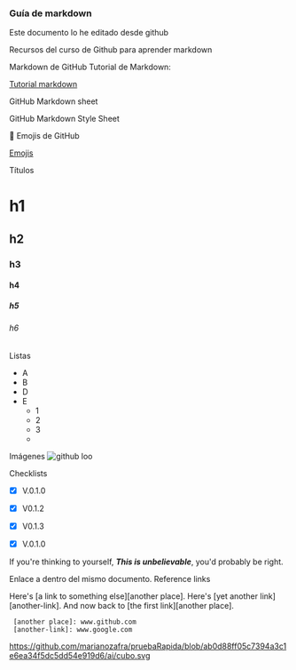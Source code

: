 ### Guía de markdown
Este documento lo he editado desde github

Recursos del curso de Github para aprender markdown

Markdown de GitHub
Tutorial de Markdown:

[Tutorial markdown](Markdowntutorial.com)



GitHub Markdown sheet

GitHub Markdown Style Sheet



🌻 Emojis de GitHub

[Emojis](https://www.webfx.com/tools/emoji-cheat-sheet/)


Títulos
# h1
## h2
### h3
#### h4
##### h5
###### h6


Listas
* A
* B
* D
* E
  * 1
  * 2
  * 3
  * 
Imágenes
![github loo](https://avatars.githubusercontent.com/u/583231?v=4)

Checklists
- [x] V.0.1.0

- [X] V0.1.2
- [X] V0.1.3
- [x] V.0.1.0

If you're thinking to yourself, **_This is unbelievable_**, you'd probably be right.

Enlace a dentro del mismo documento. Reference links

  Here's [a link to something else][another place].
     Here's [yet another link][another-link].
     And now back to [the first link][another place].

     [another place]: www.github.com
     [another-link]: www.google.com

https://github.com/marianozafra/pruebaRapida/blob/ab0d88ff05c7394a3c1e6ea34f5dc5dd54e919d6/ai/cubo.svg
